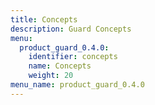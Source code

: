 ```yaml
---
title: Concepts
description: Guard Concepts
menu:
  product_guard_0.4.0:
    identifier: concepts
    name: Concepts
    weight: 20
menu_name: product_guard_0.4.0
---
```


